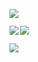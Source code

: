 ![](https://i.imgur.com/I9vSGHl.png)

![](https://i.imgur.com/f7UFEHc.png)
![](https://i.imgur.com/PNZJroA.png)

![](https://i.imgur.com/nYiywoQ.png)
